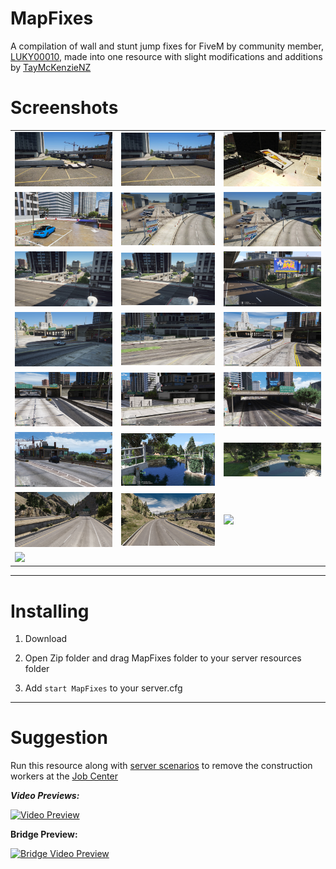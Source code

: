 # MapFixes

A compilation of wall and stunt jump fixes for FiveM by community member, [LUKY00010](https://forum.cfx.re/u/luky00010/), made into one resource with slight modifications and additions by [TayMcKenzieNZ](https://github.com/taymckenzienz)

# Screenshots

| | | |
|-|-|-|
| <img src="Screenshots/a.jpg" width="250"> | <img src="Screenshots/b.jpg" width="250"> | <img src="Screenshots/c.jpg" width="250"> |
| <img src="Screenshots/d.jpg" width="250"> | <img src="Screenshots/e.jpg" width="250"> | <img src="Screenshots/f.jpg" width="250"> |
| <img src="Screenshots/g.jpg" width="250"> | <img src="Screenshots/h.jpg" width="250"> | <img src="Screenshots/i.jpg" width="250"> |
| <img src="Screenshots/k.jpg" width="250"> | <img src="Screenshots/l.jpg" width="250"> | <img src="Screenshots/m.jpg" width="250"> |
| <img src="Screenshots/n.jpg" width="250"> | <img src="Screenshots/o.jpg" width="250"> | <img src="Screenshots/q.jpg" width="250"> |
| <img src="Screenshots/r.jpg" width="250"> | <img src="Screenshots/s.jpg" width="250"> | <img src="Screenshots/t.jpg" width="250"> |
| <img src="Screenshots/u.jpg" width="250"> | <img src="Screenshots/v.jpg" width="250"> | <img src="Screenshots/w.jpg" width="250"> |
| <img src="Screenshots/x.jpg" width="250"> |


---------------------------------------

# Installing

1. Download

2. Open Zip folder and drag MapFixes folder to your server resources folder

3. Add `start MapFixes` to your server.cfg

---------------------------------------

# Suggestion

Run this resource along with [server scenarios](https://github.com/TayMcKenzieNZ/server_scenarios) to remove the construction workers at the [Job Center](https://github.com/TayMcKenzieNZ/WallFixes/blob/main/Wall%20Fixes/Screenshots/c.jpg)

_**Video Previews:**_

[![Video Preview](https://img.youtube.com/vi/aR7FJ6mFj8U/0.jpg)](https://www.youtube.com/watch?v=aR7FJ6mFj8U)

**Bridge Preview:**

[![Bridge Video Preview](https://img.youtube.com/vi/Myin8mm9SCY/0.jpg)](https://www.youtube.com/watch?v=Myin8mm9SCY)
